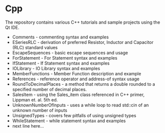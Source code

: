 # Cpp

The repository contains various C++ tutorials and sample projects using the Qt IDE.
    
* Comments - commenting syntax and examples
* ESeriesRLC - derivation of preferred Resistor, Inductor and Capacitor (RLC) standard values
* EscapeSequences - basic escape sequences and usage
* ForStatement - For Statement syntax and examples
* IfStatement - If Statement syntax and examples
* IOLibrary - IO Library syntax and examples
* MemberFunctions - Member Function description and example
* References - reference operator and address-of syntax usage
* RoundToDecimalPlaces - a method that returns a double rounded to a specified number of decimal places.
* SalesItem - using the Sales_item class referenced in C++ primer, Lippman et. al. 5th ed.
* UnknownNumberOfInputs - uses a while loop to read std::cin of an unknown number of inputs
* UnsignedTypes - covers few pitfalls of using unsigned types
* WhileStatement - while statement syntax and examples
* next line here...
 
